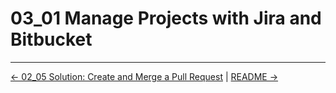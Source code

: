 # 03_01 Manage Projects with Jira and Bitbucket
<!-- FooterStart -->
---
[← 02_05 Solution: Create and Merge a Pull Request](../../ch2_working_with_branches_and_pull_requests/02_05_solution_create_and_merge_a_pull_request/README.md) | [README →](../03_02_connect_jira_to_bitbucket/README.md)
<!-- FooterEnd -->
